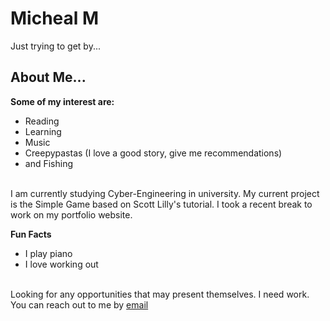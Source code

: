 # Micheal M
Just trying to get by... 
## About Me...
**Some of my interest are:**
* Reading 
* Learning
* Music   
* Creepypastas (I love a good story, give me recommendations)
* and Fishing

<br>I am currently studying Cyber-Engineering in university. 
My current project is the Simple Game based on Scott Lilly's tutorial. 
I took a recent break to work on my portfolio website. 

**Fun Facts** 
* I play piano
* I love working out



<br>Looking for any opportunities that may present themselves. I need work. 
<br>You can reach out to me by [email](MailTo:michealm1310@gmail.com)



<!--
**SomeoneInBed/SomeoneInBed** is a ✨ _special_ ✨ repository because its `README.md` (this file) appears on your GitHub profile.

Here are some ideas to get you started:

- 🔭 I’m currently working on ...
- 🌱 I’m currently learning ...
- 👯 I’m looking to collaborate on ...
- 🤔 I’m looking for help with ...
- 💬 Ask me about ...
- 📫 How to reach me: ...
- 😄 Pronouns: ...
- ⚡ Fun fact: ...
-->

